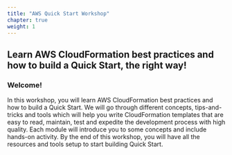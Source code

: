 ```yaml
---
title: "AWS Quick Start Workshop"
chapter: true
weight: 1
---
```


## Learn AWS CloudFormation best practices and how to build a Quick Start, the right way!

### Welcome!

<p style='text-align: left;'>
    In this workshop, you will learn AWS CloudFormation best practices and how to build a Quick Start. We will go through different concepts, tips-and-tricks and tools which will help you write CloudFormation templates that are easy to read, maintain, test and expedite the development process with high quality. Each module will introduce you to some concepts and include hands-on activity. By the end of this workshop, you will have all the resources and tools setup to start building Quick Start.
</p>